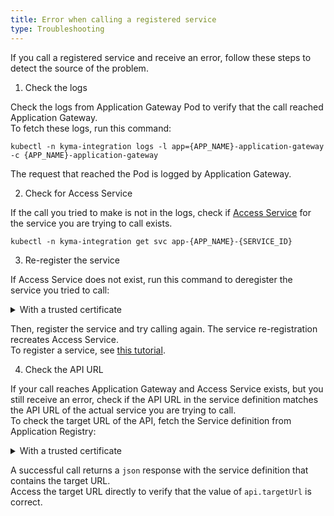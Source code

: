 ```yaml
---
title: Error when calling a registered service
type: Troubleshooting
---
```


If you call a registered service and receive an error, follow these steps to detect the source of the problem.


1. Check the logs

  Check the logs from Application Gateway Pod to verify that the call reached Application Gateway.   
  To fetch these logs, run this command:
  ```
  kubectl -n kyma-integration logs -l app={APP_NAME}-application-gateway -c {APP_NAME}-application-gateway
  ```
  The request that reached the Pod is logged by Application Gateway.
  
2. Check for Access Service

  If the call you tried to make is not in the logs, check if [Access Service](components/application-connector/#architecture-application-connector-components-access-service) for the service you are trying to call exists.
  ```
  kubectl -n kyma-integration get svc app-{APP_NAME}-{SERVICE_ID}
  ```
3. Re-register the service

  If Access Service does not exist, run this command to deregister the service you tried to call:

  <div tabs name="deregistration">
    <details>
    <summary>
    With a trusted certificate
    </summary>

    ```
    curl -X DELETE https://gateway.{CLUSTER_DOMAIN}/{APP_NAME}/v1/metadata/services/{SERVICE_ID} --cert {CERTIFICATE_FILE} --key {KEY_FILE}
    ```
    </details>
    <details>
    <summary>
    Without a trusted certificate
    </summary>

    ```
    curl -X DELETE https://gateway.{CLUSTER_DOMAIN}/{APP_NAME}/v1/metadata/services/{SERVICE_ID} --cert {CERTIFICATE_FILE} --key {KEY_FILE} -k
    ```
    </details>
  </div>

  Then, register the service and try calling again. The service re-registration recreates Access Service.  
  To register a service, see [this tutorial](components/application-connector/#tutorials-register-a-service-register-a-service).


4. Check the API URL

  If your call reaches Application Gateway and Access Service exists, but you still receive an error, check if the API URL in the service definition matches the API URL of the actual service you are trying to call.  
  To check the target URL of the API, fetch the Service definition from Application Registry:

  <div tabs name="verification">
    <details>
    <summary>
    With a trusted certificate
    </summary>

    ```
    curl https://gateway.{CLUSTER_DOMAIN}/{APP_NAME}/v1/metadata/services/{SERVICE_ID} --cert {CERTIFICATE_FILE} --key {KEY_FILE}
    ```
    </details>
    <details>
    <summary>
    Without a trusted certificate
    </summary>

    ```
    curl https://gateway.{CLUSTER_DOMAIN}/{APP_NAME}/v1/metadata/services/{SERVICE_ID} --cert {CERTIFICATE_FILE} --key {KEY_FILE} -k
    ```
    </details>
  </div>

  A successful call returns a `json` response with the service definition that contains the target URL.  
  Access the target URL directly to verify that the value of `api.targetUrl` is correct.

